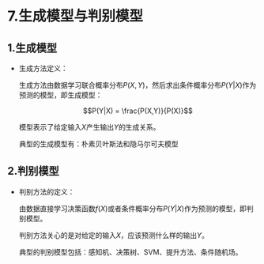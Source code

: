 # 7.生成模型与判别模型

## 1.生成模型
* 生成方法定义：
    
    生成方法由数据学习联合概率分布$P(X,Y)$，然后求出条件概率分布$P(Y|X)$作为预测的模型，即生成模型：

    $$P(Y|X) = \frac{P(X,Y)}{P(X)}$$

    模型表示了给定输入$X$产生输出$Y$的生成关系。

    典型的生成模型有：朴素贝叶斯法和隐马尔可夫模型


## 2.判别模型
* 判别方法的定义：
    
    由数据直接学习决策函数$f(X)$或者条件概率分布$P(Y|X)$作为预测的模型，即判别模型。

    判别方法关心的是对给定的输入$X$，应该预测什么样的输出$Y$。

    典型的判别模型包括：感知机、决策树、SVM、提升方法、条件随机场。